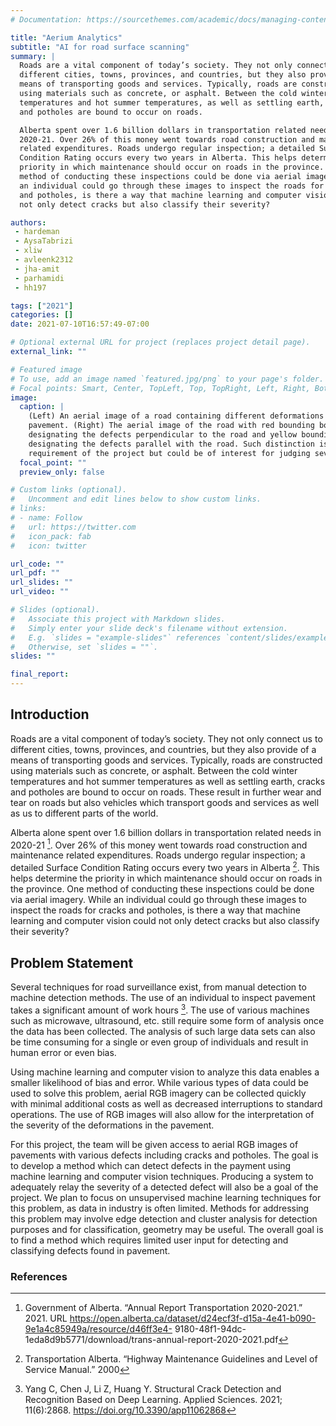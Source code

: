 ```yaml
---
# Documentation: https://sourcethemes.com/academic/docs/managing-content/

title: "Aerium Analytics"
subtitle: "AI for road surface scanning"
summary: |
  Roads are a vital component of today’s society. They not only connect us to
  different cities, towns, provinces, and countries, but they also provide of a
  means of transporting goods and services. Typically, roads are constructed
  using materials such as concrete, or asphalt. Between the cold winter
  temperatures and hot summer temperatures, as well as settling earth, cracks
  and potholes are bound to occur on roads.

  Alberta spent over 1.6 billion dollars in transportation related needs in
  2020-21. Over 26% of this money went towards road construction and maintenance
  related expenditures. Roads undergo regular inspection; a detailed Surface
  Condition Rating occurs every two years in Alberta. This helps determine the
  priority in which maintenance should occur on roads in the province. One
  method of conducting these inspections could be done via aerial imagery. While
  an individual could go through these images to inspect the roads for cracks
  and potholes, is there a way that machine learning and computer vision could
  not only detect cracks but also classify their severity? 

authors:
 - hardeman
 - AysaTabrizi
 - xliw
 - avleenk2312
 - jha-amit
 - parhamidi
 - hh197

tags: ["2021"]
categories: []
date: 2021-07-10T16:57:49-07:00

# Optional external URL for project (replaces project detail page).
external_link: ""

# Featured image
# To use, add an image named `featured.jpg/png` to your page's folder.
# Focal points: Smart, Center, TopLeft, Top, TopRight, Left, Right, BottomLeft, Bottom, BottomRight.
image:
  caption: |
    (Left) An aerial image of a road containing different deformations to the
    pavement. (Right) The aerial image of the road with red bounding boxes
    designating the defects perpendicular to the road and yellow bounding boxes
    designating the defects parallel with the road. Such distinction is not a
    requirement of the project but could be of interest for judging severity. 
  focal_point: ""
  preview_only: false

# Custom links (optional).
#   Uncomment and edit lines below to show custom links.
# links:
# - name: Follow
#   url: https://twitter.com
#   icon_pack: fab
#   icon: twitter

url_code: ""
url_pdf: ""
url_slides: ""
url_video: ""

# Slides (optional).
#   Associate this project with Markdown slides.
#   Simply enter your slide deck's filename without extension.
#   E.g. `slides = "example-slides"` references `content/slides/example-slides.md`.
#   Otherwise, set `slides = ""`.
slides: ""

final_report: 
---
```


## Introduction
Roads are a vital component of today’s society. They not only connect us to
different cities, towns, provinces, and countries, but they also provide of a
means of transporting goods and services. Typically, roads are constructed using
materials such as concrete, or asphalt. Between the cold winter temperatures and
hot summer temperatures as well as settling earth, cracks and potholes are bound
to occur on roads. These result in further wear and tear on roads but also
vehicles which transport goods and services as well as us to different parts of
the world.

Alberta alone spent over 1.6 billion dollars in transportation related needs in
2020-21 [^1]. Over 26% of this money went towards road construction and
maintenance related expenditures. Roads undergo regular inspection; a detailed
Surface Condition Rating occurs every two years in Alberta [^2]. This helps
determine the priority in which maintenance should occur on roads in the
province. One method of conducting these inspections could be done via aerial
imagery. While an individual could go through these images to inspect the roads
for cracks and potholes, is there a way that machine learning and computer
vision could not only detect cracks but also classify their severity? 

## Problem Statement

Several techniques for road surveillance exist, from manual detection to machine
detection methods. The use of an individual to inspect pavement takes a
significant amount of work hours [^3]. The use of various machines such as
microwave, ultrasound, etc. still require some form of analysis once the data
has been collected. The analysis of such large data sets can also be time
consuming for a single or even group of individuals and result in human error or
even bias.

Using machine learning and computer vision to analyze this data enables a
smaller likelihood of bias and error. While various types of data could be used
to solve this problem, aerial RGB imagery can be collected quickly with minimal
additional costs as well as decreased interruptions to standard operations. The
use of RGB images will also allow for the interpretation of the severity of the
deformations in the pavement.

For this project, the team will be given access to aerial RGB images of
pavements with various defects including cracks and potholes. The goal is to
develop a method which can detect defects in the payment using machine learning
and computer vision techniques. Producing a system to adequately relay the
severity of a detected defect will also be a goal of the project. We plan to
focus on unsupervised machine learning techniques for this problem, as data in
industry is often limited. Methods for addressing this problem may involve edge
detection and cluster analysis for detection purposes and for classification,
geometry may be useful. The overall goal is to find a method which requires
limited user input for detecting and classifying defects found in pavement.

### References
[^1]: Government of Alberta. “Annual Report Transportation 2020-2021.” 2021. URL
https://open.alberta.ca/dataset/d24ecf3f-d15a-4e41-b090-9e1a4c85949a/resource/d46ff3e4-
9180-48f1-94dc-1eda8d9b5771/download/trans-annual-report-2020-2021.pdf
[^2]: Transportation Alberta. “Highway Maintenance Guidelines and Level of Service Manual.” 2000
[^3]: Yang C, Chen J, Li Z, Huang Y. Structural Crack Detection and Recognition
Based on Deep Learning. Applied Sciences. 2021; 11(6):2868.
https://doi.org/10.3390/app11062868 
